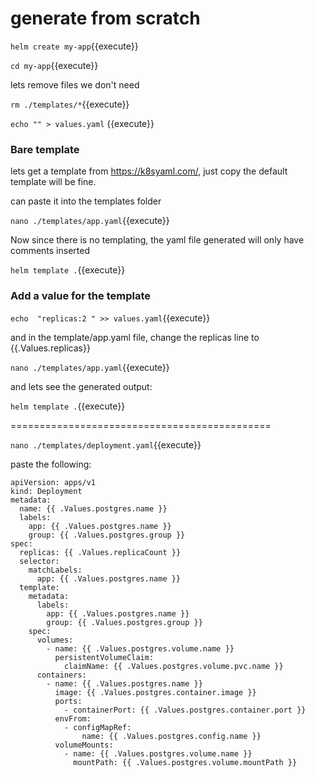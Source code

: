 # generate from scratch


`helm create my-app`{{execute}}

`cd my-app`{{execute}}

lets remove files we don't need

`rm ./templates/*`{{execute}}

`echo "" > values.yaml` {{execute}}

### Bare template

lets get a template from https://k8syaml.com/, just copy the default template will be fine.

can paste it into the templates folder

`nano ./templates/app.yaml`{{execute}}

Now since there is no templating, the yaml file generated will only have comments inserted

`helm template .`{{execute}}

### Add a value for the template

`echo  "replicas:2 " >> values.yaml`{{execute}}

and in the template/app.yaml file, change the replicas line to {{.Values.replicas}}


`nano ./templates/app.yaml`{{execute}}

and lets see the generated output:

`helm template .`{{execute}}

=============================================


`nano ./templates/deployment.yaml`{{execute}}


paste the following:

```
apiVersion: apps/v1
kind: Deployment
metadata:
  name: {{ .Values.postgres.name }}
  labels:
    app: {{ .Values.postgres.name }}
    group: {{ .Values.postgres.group }}
spec:
  replicas: {{ .Values.replicaCount }}
  selector:
    matchLabels:
      app: {{ .Values.postgres.name }}
  template:
    metadata:
      labels:
        app: {{ .Values.postgres.name }}
        group: {{ .Values.postgres.group }}
    spec:
      volumes:
        - name: {{ .Values.postgres.volume.name }}
          persistentVolumeClaim:
            claimName: {{ .Values.postgres.volume.pvc.name }}
      containers:
        - name: {{ .Values.postgres.name }}
          image: {{ .Values.postgres.container.image }}  
          ports:
            - containerPort: {{ .Values.postgres.container.port }}
          envFrom:
            - configMapRef:
                name: {{ .Values.postgres.config.name }}
          volumeMounts:             
            - name: {{ .Values.postgres.volume.name }}
              mountPath: {{ .Values.postgres.volume.mountPath }} 
```